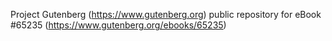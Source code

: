 Project Gutenberg (https://www.gutenberg.org) public repository for
eBook #65235 (https://www.gutenberg.org/ebooks/65235)
